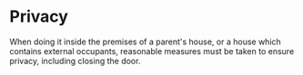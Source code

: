# Privacy 
When doing it inside the premises of a parent's house, or a house which contains external occupants, reasonable measures must be taken to ensure privacy, including closing the door.